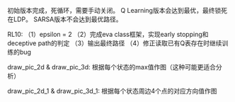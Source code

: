 初始版本完成，死循环，需要手动关闭。
Q Learning版本会达到最优，最终锁死在LDP。
SARSA版本不会达到最优路径。

RL10:
  （1）epsilon = 2
  （2）完成eva class框架，实现early stopping和deceptive path的判定
  （3）输出最终路径
  （4）修正读取已有Q表存在时继续训练的bug
  
draw_pic_2d & draw_pic_3d:
  根据每个状态的max值作图（这种可能更适合分析）
  
draw_pic_2d_1 & draw_pic_3d_1:
  根据每个状态周边4个点的对应方向值作图
